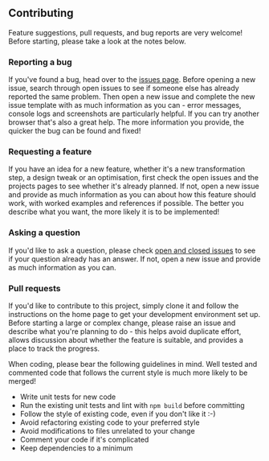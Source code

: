 ## Contributing

Feature suggestions, pull requests, and bug reports are very welcome! Before starting, please take a look at the notes below.

### Reporting a bug

If you've found a bug, head over to the [issues page](https://github.com/string-o-matic/string-o-matic/issues). Before opening a new issue, search through open issues to see if someone else has already reported the same problem. Then open a new issue and complete the new issue template with as much information as you can - error messages, console logs and screenshots are particularly helpful. If you can try another browser that's also a great help. The more information you provide, the quicker the bug can be found and fixed!

### Requesting a feature

If you have an idea for a new feature, whether it's a new transformation step, a design tweak or an optimisation, first check the open issues and the projects pages to see whether it's already planned. If not, open a new issue and provide as much information as you can about how this feature should work, with worked examples and references if possible. The better you describe what you want, the more likely it is to be implemented!

### Asking a question

If you'd like to ask a question, please check [open and closed issues](https://github.com/string-o-matic/string-o-matic/issues?utf8=%E2%9C%93&q=is%3Aissue) to see if your question already has an answer. If not, open a new issue and provide as much information as you can.

### Pull requests

If you'd like to contribute to this project, simply clone it and follow the instructions on the home page to get your development environment set up. Before starting a large or complex change, please raise an issue and describe what you're planning to do - this helps avoid duplicate effort, allows discussion about whether the feature is suitable, and provides a place to track the progress.

When coding, please bear the following guidelines in mind. Well tested and commented code that follows the current style is much more likely to be merged!

* Write unit tests for new code
* Run the existing unit tests and lint with `npm build` before committing
* Follow the style of existing code, even if you don't like it :-)
* Avoid refactoring existing code to your preferred style
* Avoid modifications to files unrelated to your change
* Comment your code if it's complicated
* Keep dependencies to a minimum
